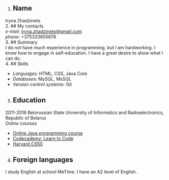 1. ## Name  
Iryna Zhadzinets  
2. ## My contacts  
*e-mail:* iryna.zhadzinets@gmail.com  
*phone:* +375333655676  
3. ## Summary  
I do not have much experience in programming, but I am hardworking. I know how to engage in self-education. I have a great desire to show what I can do.  
4. ## Skills  
+ *Languages:* HTML, CSS, Java Core  
+ *Databases:* MySQL, MsSQL  
+ *Version control systems:* Git  
5. ## Education  
2011-2016 Belorussian State University of Informatics and Radioelectronics, Republic of Belarus  
*Online courses*  
+ [Online Java programming course](https://javarush.ru/)  
+ [Codecademy: Learn to Code](https://www.codecademy.com/learn)  
+ [Harvard CS50](https://javarush.ru/quests/QUEST_HARVARD_CS50)  
6. ## Foreign languages  
I study English at school MeTime. I have an A2 level of English.